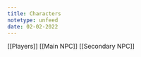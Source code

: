 ```yaml
---
title: Characters
notetype: unfeed
date: 02-02-2022
---
```


[[Players]]
[[Main NPC]]
[[Secondary NPC]]
